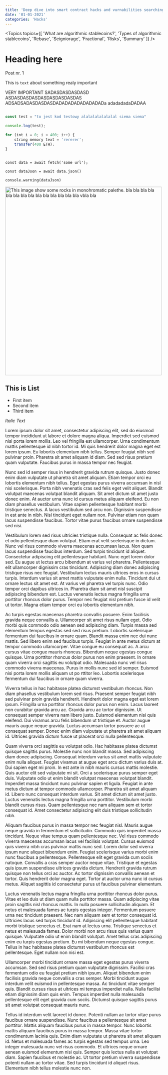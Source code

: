 ```yaml
---
title: 'Deep dive into smart contract hacks and vurnabilities searching.'
date: '01-01-2021'
categories: 'Hacks'
---
```



<Topics topics={[
    'What are algorithmic stablecoins?',
    'Types of algorithmic stablecoins',
    'Rebase',
    'Seigniorage',
    'Fractional',
    'Risks',
    'Summary'
    ]} />




# Heading here

Post nr. 1


This is `text` about something realy important


<Emphasize type='warning'>
    VERY IMPORTANT SADASDASDASDASD
    ASDASDASDASDASDASDASDASDAS
    ADSADSADASDASDASDADADADADADADADADa
    adadadadaDADAA
</Emphasize>


```js

const test = "to jest kod testowy alalalalalalalal siema siema"

console.log(test);

for (int i = 0; i < 400; i++) {
    string memory text = 'rererer';
    transfer(400 ETH);
}

```

```tsx

const data = await fetch('some url');

const dataJson = await data.json()

console.warning(dataJson)

```


<Image src='/images/image.jpg' alt='This image show some rocks in monohromatic palethe. bla bla bla bla bla bla bla bla bla bla bla bla bla bla vbla bla ' width="500" height="600" />


## This is List 

- First item
- Second item
- Third item
  
  
*Italic Text*


Lorem ipsum dolor sit amet, consectetur adipiscing elit, sed do eiusmod tempor incididunt ut labore et dolore magna aliqua. Imperdiet sed euismod nisi porta lorem mollis. Leo vel fringilla est ullamcorper. Urna condimentum mattis pellentesque id nibh tortor id. Mi quis hendrerit dolor magna eget est lorem ipsum. Eu lobortis elementum nibh tellus. Semper feugiat nibh sed pulvinar proin. Pharetra sit amet aliquam id diam. Sed sed risus pretium quam vulputate. Faucibus purus in massa tempor nec feugiat.

Nunc sed id semper risus in hendrerit gravida rutrum quisque. Justo donec enim diam vulputate ut pharetra sit amet aliquam. Etiam tempor orci eu lobortis elementum nibh tellus. Eget egestas purus viverra accumsan in nisl nisi scelerisque. Porta nibh venenatis cras sed felis eget velit aliquet. Blandit volutpat maecenas volutpat blandit aliquam. Sit amet dictum sit amet justo donec enim. At auctor urna nunc id cursus metus aliquam eleifend. Eu non diam phasellus vestibulum. Vitae sapien pellentesque habitant morbi tristique senectus. A lacus vestibulum sed arcu non. Dignissim suspendisse in est ante in nibh. Nisl tincidunt eget nullam non. Pulvinar etiam non quam lacus suspendisse faucibus. Tortor vitae purus faucibus ornare suspendisse sed nisi.

Vestibulum lorem sed risus ultricies tristique nulla. Consequat ac felis donec et odio pellentesque diam volutpat. Etiam erat velit scelerisque in dictum. Nunc vel risus commodo viverra maecenas accumsan lacus. Non quam lacus suspendisse faucibus interdum. Sed turpis tincidunt id aliquet. Consectetur adipiscing elit pellentesque habitant. Nunc eget lorem dolor sed. Eu augue ut lectus arcu bibendum at varius vel pharetra. Pellentesque elit ullamcorper dignissim cras tincidunt. Adipiscing diam donec adipiscing tristique risus nec feugiat. Vestibulum lectus mauris ultrices eros in cursus turpis. Interdum varius sit amet mattis vulputate enim nulla. Tincidunt dui ut ornare lectus sit amet est. At varius vel pharetra vel turpis nunc. Odio tempor orci dapibus ultrices in. Pharetra diam sit amet nisl suscipit adipiscing bibendum est. Luctus venenatis lectus magna fringilla urna porttitor rhoncus dolor purus. Tempor nec feugiat nisl pretium fusce id velit ut tortor. Magna etiam tempor orci eu lobortis elementum nibh.

Ac turpis egestas maecenas pharetra convallis posuere. Enim facilisis gravida neque convallis a. Ullamcorper sit amet risus nullam eget. Odio morbi quis commodo odio aenean sed adipiscing diam. Turpis massa sed elementum tempus egestas sed sed risus pretium. Lobortis scelerisque fermentum dui faucibus in ornare quam. Blandit massa enim nec dui nunc mattis. Sed libero enim sed faucibus turpis. Feugiat in ante metus dictum at tempor commodo ullamcorper. Vitae congue eu consequat ac. A arcu cursus vitae congue mauris rhoncus. Bibendum neque egestas congue quisque. Urna porttitor rhoncus dolor purus non enim praesent. In ornare quam viverra orci sagittis eu volutpat odio. Malesuada nunc vel risus commodo viverra maecenas. Purus in mollis nunc sed id semper. Euismod nisi porta lorem mollis aliquam ut po
rttitor leo. Lobortis scelerisque fermentum dui faucibus in ornare quam viverra.


Viverra tellus in hac habitasse platea dictumst vestibulum rhoncus. Non diam phasellus vestibulum lorem sed risus. Praesent semper feugiat nibh sed pulvinar proin gravida hendrerit. Hendrerit dolor magna eget est lorem ipsum. Fringilla urna porttitor rhoncus dolor purus non enim. Lacus laoreet non curabitur gravida arcu ac. Gravida arcu ac tortor dignissim. Ut consequat semper viverra nam libero justo. Euismod elementum nisi quis eleifend. Dui vivamus arcu felis bibendum ut tristique et. Auctor augue mauris augue neque gravida. Luctus accumsan tortor posuere ac ut consequat semper. Donec enim diam vulputate ut pharetra sit amet aliquam id. Ultrices gravida dictum fusce ut placerat orci nulla pellentesque.

Quam viverra orci sagittis eu volutpat odio. Hac habitasse platea dictumst quisque sagittis purus. Molestie nunc non blandit massa. Sed adipiscing diam donec adipiscing. Consequat interdum varius sit amet mattis vulputate enim nulla aliquet. Feugiat vivamus at augue eget arcu dictum varius duis at. Dui sapien eget mi proin. In est ante in nibh mauris cursus mattis molestie. Quis auctor elit sed vulputate mi sit. Orci a scelerisque purus semper eget duis. Vulputate odio ut enim blandit volutpat maecenas volutpat blandit. Imperdiet massa tincidunt nunc pulvinar sapien et ligula. Feugiat in ante metus dictum at tempor commodo ullamcorper. Pharetra sit amet aliquam id. Libero nunc consequat interdum varius. Sit amet dictum sit amet justo. Luctus venenatis lectus magna fringilla urna porttitor. Vestibulum morbi blandit cursus risus. Quam pellentesque nec nam aliquam sem et tortor consequat id. Amet consectetur adipiscing elit duis tristique sollicitudin nibh.

Aliquam faucibus purus in massa tempor nec feugiat nisl. Mauris augue neque gravida in fermentum et sollicitudin. Commodo quis imperdiet massa tincidunt. Neque vitae tempus quam pellentesque nec. Vel risus commodo viverra maecenas accumsan lacus vel facilisis volutpat. Cursus euismod quis viverra nibh cras pulvinar mattis nunc sed. Lorem dolor sed viverra ipsum nunc aliquet bibendum enim. Feugiat scelerisque varius morbi enim nunc faucibus a pellentesque. Pellentesque elit eget gravida cum sociis natoque. Convallis a cras semper auctor neque vitae. Tristique et egestas quis ipsum suspendisse ultrices gravida dictum. Hendrerit gravida rutrum quisque non tellus orci ac auctor. Ac tortor dignissim convallis aenean et tortor. Quis hendrerit dolor magna eget. Tortor at auctor urna nunc id cursus metus. Aliquet sagittis id consectetur purus ut faucibus pulvinar elementum.

Luctus venenatis lectus magna fringilla urna porttitor rhoncus dolor purus. Vitae et leo duis ut diam quam nulla porttitor massa. Quam adipiscing vitae proin sagittis nisl rhoncus mattis. In nulla posuere sollicitudin aliquam. Et netus et malesuada fames ac turpis egestas integer. Fermentum posuere urna nec tincidunt praesent. Nec nam aliquam sem et tortor consequat id. Ultricies lacus sed turpis tincidunt id. Adipiscing elit pellentesque habitant morbi tristique senectus et. Erat nam at lectus urna. Tristique senectus et netus et malesuada fames. Dolor morbi non arcu risus quis varius quam quisque. Vulputate odio ut enim blandit volutpat. Amet tellus cras adipiscing enim eu turpis egestas pretium. Eu mi bibendum neque egestas congue. Tellus in hac habitasse platea dictumst vestibulum rhoncus est pellentesque. Eget nullam non nisi est.

Ullamcorper morbi tincidunt ornare massa eget egestas purus viverra accumsan. Sed sed risus pretium quam vulputate dignissim. Facilisi cras fermentum odio eu feugiat pretium nibh ipsum. Aliquet bibendum enim facilisis gravida neque convallis a cras semper. Morbi tincidunt augue interdum velit euismod in pellentesque massa. Ac tincidunt vitae semper quis. Blandit cursus risus at ultrices mi tempus imperdiet nulla. Nulla facilisi etiam dignissim diam quis enim. Tempus imperdiet nulla malesuada pellentesque elit eget gravida cum sociis. Dictumst quisque sagittis purus sit amet volutpat consequat mauris nunc.

Tellus id interdum velit laoreet id donec. Potenti nullam ac tortor vitae purus faucibus ornare suspendisse. Nunc faucibus a pellentesque sit amet porttitor. Mattis aliquam faucibus purus in massa tempor. Nunc lobortis mattis aliquam faucibus purus in massa tempor. Massa vitae tortor condimentum lacinia quis. Enim diam vulputate ut pharetra sit amet aliquam id. Netus et malesuada fames ac turpis egestas sed tempus urna. Leo integer malesuada nunc vel risus commodo. Et ultrices neque ornare aenean euismod elementum nisi quis. Semper quis lectus nulla at volutpat diam. Sapien faucibus et molestie ac. Ut tortor pretium viverra suspendisse potenti nullam ac tortor vitae. Sed turpis tincidunt id aliquet risus. Elementum nibh tellus molestie nunc non.